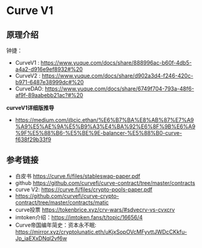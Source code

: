 # Curve V1

## 原理介绍
钟捷：
- CurveV1 : https://www.yuque.com/docs/share/888996ac-b60f-4db5-a4a2-d916e9ef8932#%20
- CurveV2 : https://www.yuque.com/docs/share/d902a3d4-f246-420c-b971-6487e38999dc#%20
- CurveDAO: https://www.yuque.com/docs/share/6749f704-793a-48f6-af9f-89aabebb21ac?#%20 

**curveV1详细版推导**
 - https://medium.com/@cic.ethan/%E6%B7%BA%E8%AB%87%E7%A9%A9%E5%AE%9A%E5%B9%A3%E4%BA%92%E6%8F%9B%E6%A9%9F%E5%88%B6-%E5%BE%9E-balancer-%E5%88%B0-curve-f638f29b33f9

## 参考链接

- 白皮书  <https://curve.fi/files/stableswap-paper.pdf>
- github <https://github.com/curvefi/curve-contract/tree/master/contracts>
- curve V2: <https://curve.fi/files/crypto-pools-paper.pdf>
- <https://github.com/curvefi/curve-crypto-contract/tree/master/contracts/matic>
- curve投票  https://tokenbrice.xyz/crv-wars/#sdvecrv-vs-cvxcrv  
- imtoken介绍：https://imtoken.fans/t/topic/16656/4
- Curve帝国编年简史：资本永不眠: https://mirror.xyz/cryptolunatic.eth/uKjxSopOVcMFyvttJWDcCKkfu-Jp_iaEXxDNql2vf6w

